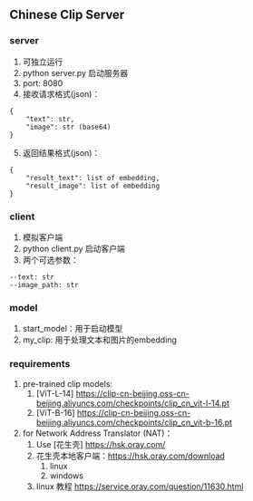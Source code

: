 ## Chinese Clip Server

### server
1. 可独立运行
2. python server.py 启动服务器
3. port: 8080
4. 接收请求格式(json)：
```
{
    "text": str,
    "image": str (base64)
}
```
5. 返回结果格式(json)：
```
{
    "result_text": list of embedding,
    "result_image": list of embedding
}
```

### client
1. 模拟客户端
2. python client.py 启动客户端
3. 两个可选参数：
```
--text: str
--image_path: str
```

### model
1. start_model：用于启动模型
2. my_clip: 用于处理文本和图片的embedding


### requirements
1. pre-trained clip models:
    1. [ViT-L-14] https://clip-cn-beijing.oss-cn-beijing.aliyuncs.com/checkpoints/clip_cn_vit-l-14.pt
    2. [ViT-B-16] https://clip-cn-beijing.oss-cn-beijing.aliyuncs.com/checkpoints/clip_cn_vit-b-16.pt
2. for Network Address Translator (NAT)：
    1. Use [花生壳] https://hsk.oray.com/
    2. 花生壳本地客户端：https://hsk.oray.com/download
        1. linux
        2. windows
    3. linux 教程 https://service.oray.com/question/11630.html